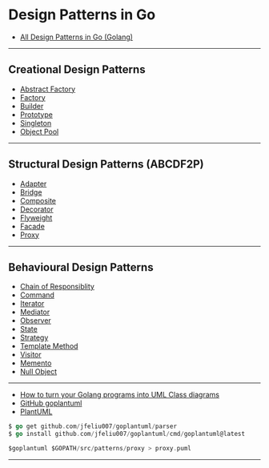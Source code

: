 
# Design Patterns in Go

* [All Design Patterns in Go (Golang)](https://golangbyexample.com/all-design-patterns-golang/)

***

## Creational Design Patterns

* [Abstract Factory]()
* [Factory]()
* [Builder]()
* [Prototype]()
* [Singleton]()
* [Object Pool]()

***

## Structural Design Patterns (ABCDF2P)

* [Adapter](https://github.com/muarshad01/Design_Patterns_Go/blob/master/adapter.md)
* [Bridge](https://github.com/muarshad01/Design_Patterns_Go/blob/master/bridge.md)
* [Composite](https://github.com/muarshad01/Design_Patterns_Go/blob/master/composite.md)
* [Decorator](https://github.com/muarshad01/Design_Patterns_Go/blob/master/decorator.md)
* [Flyweight](https://github.com/muarshad01/Design_Patterns_Go/blob/master/decorator.md)
* [Facade](https://github.com/muarshad01/Design_Patterns_Go/blob/master/facade.md)
* [Proxy](https://github.com/muarshad01/Design_Patterns_Go/blob/master/proxy.md)

***

## Behavioural Design Patterns

* [Chain of Responsiblity]()
* [Command]()
* [Iterator]()
* [Mediator]()
* [Observer]()
* [State]()
* [Strategy]()
* [Template Method]()
* [Visitor]()
* [Memento]()
* [Null Object]()

***

* [How to turn your Golang programs into UML Class diagrams](https://www.reddit.com/r/golang/comments/ccc3cd/how_to_turn_your_golang_programs_into_uml_class/)
* [GitHub goplantuml](https://github.com/jfeliu007/goplantuml)
* [PlantUML](https://www.plantuml.com/plantuml/uml/SyfFKj2rKt3CoKnELR1Io4ZDoSa70000)


```go
$ go get github.com/jfeliu007/goplantuml/parser
$ go install github.com/jfeliu007/goplantuml/cmd/goplantuml@latest

$goplantuml $GOPATH/src/patterns/proxy > proxy.puml
```

***
